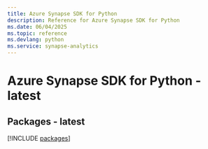 ```yaml
---
title: Azure Synapse SDK for Python
description: Reference for Azure Synapse SDK for Python
ms.date: 06/04/2025
ms.topic: reference
ms.devlang: python
ms.service: synapse-analytics
---
```

# Azure Synapse SDK for Python - latest
## Packages - latest
[!INCLUDE [packages](synapse-index.md)]